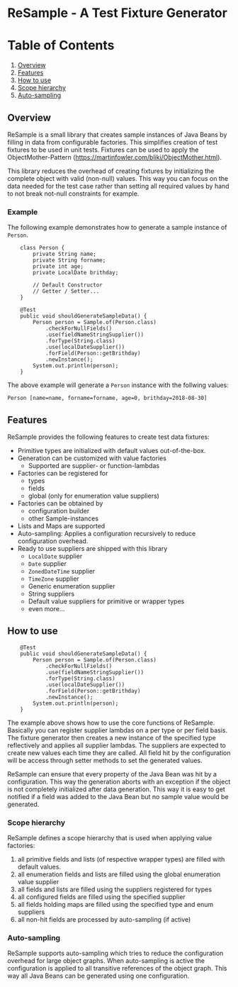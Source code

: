 # ReSample - A Test Fixture Generator

# Table of Contents
1. [Overview](#overview)
2. [Features](#features)
3. [How to use](#how-to-use)
4. [Scope hierarchy](#scope-hierarchy)
5. [Auto-sampling](#auto-sampling)

## Overview

ReSample is a small library that creates sample instances of Java Beans by filling in data from configurable factories. This simplifies creation of test fixtures to be used in unit tests. Fixtures can be used to apply the ObjectMother-Pattern (https://martinfowler.com/bliki/ObjectMother.html).

This library reduces the overhead of creating fixtures by initializing the complete object with valid (non-null) values. This way you can focus on the data needed for the test case rather than setting all required values by hand to not break not-null constraints for example.

### Example

The following example demonstrates how to generate a sample instance of `Person`.

```
	class Person {
		private String name;
		private String forname;
		private int age;
		private LocalDate brithday;

		// Default Constructor
		// Getter / Setter...
	}

	@Test
	public void shouldGenerateSampleData() {
		Person person = Sample.of(Person.class)
		    .checkForNullFields()
		    .use(fieldNameStringSupplier())
		    .forType(String.class)
		    .use(localDateSupplier())
		    .forField(Person::getBrithday)
		    .newInstance();
		System.out.println(person);
	}
```

The above example will generate a `Person` instance with the follwing values:
```
Person [name=name, forname=forname, age=0, brithday=2018-08-30]
```

## Features

ReSample provides the following features to create test data fixtures:
- Primitive types are initialized with default values out-of-the-box.
- Generation can be customized with value factories
  - Supported are supplier- or function-lambdas
- Factories can be registered for
  - types
  - fields
  - global (only for enumeration value suppliers)
- Factories can be obtained by
  - configuration builder
  - other Sample-instances
- Lists and Maps are supported
- Auto-sampling: Applies a configuration recursively to reduce configuration overhead.
- Ready to use suppliers are shipped with this library
  - `LocalDate` supplier
  - `Date` supplier
  - `ZonedDateTime` supplier
  - `TimeZone` supplier
  - Generic enumeration supplier
  - String suppliers
  - Default value suppliers for primitive or wrapper types
  - even more...

## How to use

```
	@Test
	public void shouldGenerateSampleData() {
		Person person = Sample.of(Person.class)
		    .checkForNullFields()
		    .use(fieldNameStringSupplier())
		    .forType(String.class)
		    .use(localDateSupplier())
		    .forField(Person::getBrithday)
		    .newInstance();
		System.out.println(person);
	}
```

The example above shows how to use the core functions of ReSample. Basically you can register supplier lambdas on a per type or per field basis. The fixture generator then creates a new instance of the specified type reflectively and applies all supplier lambdas. The suppliers are expected to create new values each time they are called. All field hit by the configuration will be access through setter methods to set the generated values.

ReSample can ensure that every property of the Java Bean was hit by a configuration. This way the generation aborts with an exception if the object is not completely initialized after data generation. This way it is easy to get notified if a field was added to the Java Bean but no sample value would be generated.

### Scope hierarchy

ReSample defines a scope hierarchy that is used when applying value factories:

1. all primitive fields and lists (of respective wrapper types) are filled with default values.
2. all enumeration fields and lists are filled using the global enumeration value supplier
3. all fields and lists are filled using the suppliers registered for types
4. all configured fields are filled using the specified supplier
5. all fields holding maps are filled using the specified type and enum suppliers
6. all non-hit fields are processed by auto-sampling (if active)

### Auto-sampling

ReSample supports auto-sampling which tries to reduce the configuration overhead for large object graphs. When auto-sampling is active the configuration is applied to all transitive references of the object graph. This way all Java Beans can be generated using one configuration.

